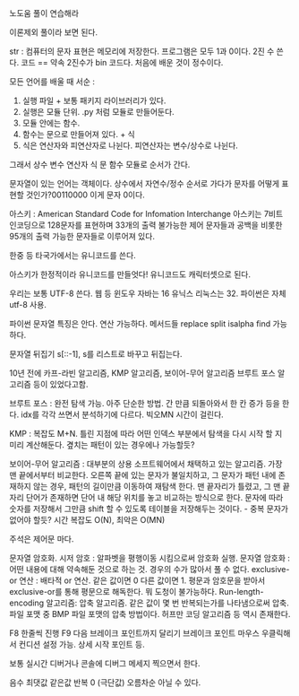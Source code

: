 
 노도움 풀이 연습해라

 이론제외 풀이라 보면 된다.

str :
컴퓨터의 문자 표현은 메모리에 저장한다. 프로그램은 모두 1과 0이다. 2진 수 쓴다.
코드 == 약속
2진수가 bin 코드다. 처음에 배운 것이 정수이다.

 모든 언어를 배울 때 서순 :
1. 실행 파일 + 보통 패키지 라이브러리가 있다.
2. 실행은 모듈 단위. .py 처럼 모듈로 만들어둔다.
3. 모듈 안에는 함수.
4. 함수는 문으로 만들어져 있다. + 식
5. 식은 연산자와 피연산자로 나뉜다. 피연산자는 변수/상수로 나뉜다.

그래서 상수 변수 연산자 식 문 함수 모듈로 순서가 간다.

문자열이 있는 언어는 객체이다.
상수에서 자연수/정수 순서로 가다가 문자를 어떻게 표현할 것인가?00110000 이게 문자 0이다.

아스키 : American Standard Code for Infomation Interchange
아스키는 7비트 인코딩으로 128문자를 표현하며 33개의 출력 불가능한 제어 문자들과 공백을 비롯한 95개의 출력 가능한 문자들로 이루어져 있다.

한중 등 타국가에서는 유니코드를 쓴다.

아스키가 한정적이라 유니코드를 만들엇다! 유니코드도 캐릭터셋으로 된다.

우리는 보통 UTF-8 쓴다. 웹 등 윈도우 자바는 16 유닉스 리눅스는 32. 파이썬은 자체 utf-8 사용.

파이썬 문자열 특징은 안다. 연산 가능하다.
메서드들 replace split isalpha find 가능하다.

문자열 뒤집기 s[::-1], s를 리스트로 바꾸고 뒤집는다.

10년 전에 카프-라빈 알고리즘, KMP 알고리즘, 보이어-무어 알고리즘 브루트 포스 알고리즘 등이 있었다고함.

브루트 포스 : 완전 탐색 가능. 아주 단순한 방법. 간 만큼 되돌아와서 한 칸 증가 등을 한다. idx를 각각 쓰면서 분석하기에 다르다. 빅오MN 시간이 걸린다.

KMP : 복잡도 M+N. 틀린 지점에 따라 어떤 인덱스 부분에서 탐색을 다시 시작 할 지 미리 계산해둔다. 곂치는 패턴이 있는 경우에나 가능할듯?

보이어-무어 알고리즘 : 대부분의 상용 소프트웨어에서 채택하고 있는 알고리즘. 가장 맨 끝에서부터 비교한다. 오른쪽 끝에 있는 문자가 불일치하고, 그 문자가 패턴 내에 존재하지 않는 경우, 패턴의 길이만큼 이동하여 재탐색 한다. 맨 끝자리가 틀렸고, 그 맨 끝자리 단어가 존재하면 단어 내 해당 위치를 놓고 비교하는 방식으로 한다.
 문자에 따라 숫자를 저장해서 그만큼 shift 할 수 있도록 테이블을 저장해두는 것이다. - 중복 문자가 없어야 할듯? 시간 복잡도 O(N), 최악은 O(MN)

주석은 제어문 마다.

문자열 암호화.
 시저 암호 : 알파벳을 평행이동 시킴으로써 암호화 실행.
 문자열 암호화 : 어떤 내용에 대해 약속해둔 것으로 하는 것. 경우의 수가 많아서 풀 수 없다.
 exclusive-or 연산 : 배타적 or 연산. 같은 값이면 0 다른 값이면 1. 평문과 암호문을 받아서 exclusive-or를 통해 평문으로 해독한다. 뭐 도청이 불가능하다.
Run-length-encoding 알고리즘:
 압축 알고리즘. 같은 값이 몇 번 반복되는가를 나타냄으로써 압축.
 파일 포맷 중 BMP 파일 포맷의 압축 방법이다.
허프만 코딩 알고리즘 등 역시 존재한다.


F8 한줄씩 진행
F9 다음 브레이크 포인트까지 달리기
브레이크 포인트 마우스 우클릭해서 컨디션 설정 가능. 상세 시작 포인트 등.

보통 실시간 디버거나 콘솔에 디버그 메세지 찍으면서 한다.

음수
최댓값
같은값 반복
0 (극단값)
오름차순 아닐 수 있다.



